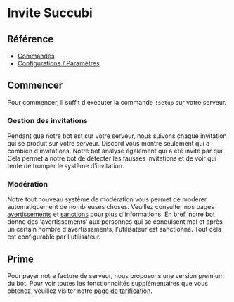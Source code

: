 # Invite Succubi

## Référence

- [Commandes](/fr/reference/commands.md)
- [Configurations / Paramètres](/fr/reference/settings.md)

## Commencer

Pour commencer, il suffit d'exécuter la commande `!setup` sur votre serveur.

### Gestion des invitations

Pendant que notre bot est sur votre serveur, nous suivons chaque invitation qui se produit sur votre serveur. Discord vous montre seulement qui a combien d'invitations. Notre bot analyse également qui a été invité par qui. Cela permet à notre bot de détecter les fausses invitations et de voir qui tente de tromper le système d’invitation.

### Modération

Notre tout nouveau système de modération vous permet de modérer automatiquement de nombreuses choses. Veuillez consulter nos pages [avertissements](/fr/modules/moderation/strikes.md) et [sanctions](/fr/modules/moderation/punishments.md) pour plus d'informations. En bref, notre bot donne des 'avertissements' aux personnes qui se conduisent mal et après un certain nombre d'avertissements, l'utilisateur est sanctionné. Tout cela est configurable par l'utilisateur.

## Prime

Pour payer notre facture de serveur, nous proposons une version premium du bot. Pour voir toutes les fonctionnalités supplémentaires que vous obtenez, veuillez visiter notre [page de tarification](/fr/premium/features.md).
